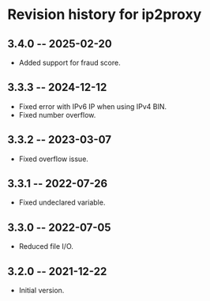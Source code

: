 # Revision history for ip2proxy

## 3.4.0  -- 2025-02-20

* Added support for fraud score.

## 3.3.3  -- 2024-12-12

* Fixed error with IPv6 IP when using IPv4 BIN.
* Fixed number overflow.

## 3.3.2  -- 2023-03-07

* Fixed overflow issue.

## 3.3.1  -- 2022-07-26

* Fixed undeclared variable.

## 3.3.0  -- 2022-07-05

* Reduced file I/O.

## 3.2.0  -- 2021-12-22

* Initial version.
